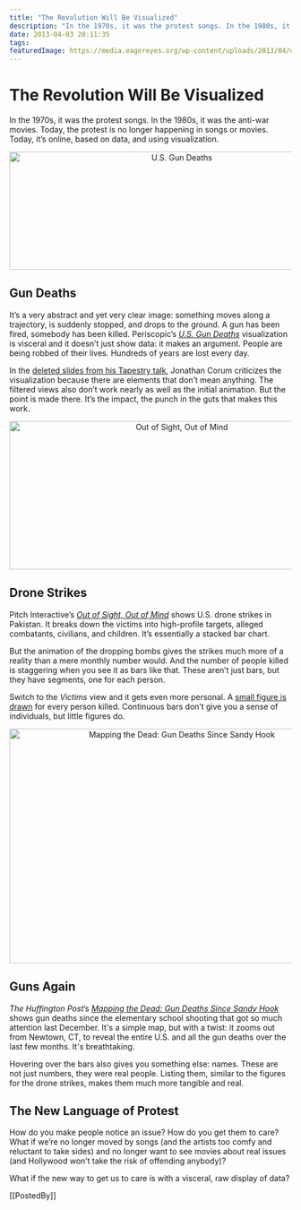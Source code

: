 ```yaml
---
title: "The Revolution Will Be Visualized"
description: "In the 1970s, it was the protest songs. In the 1980s, it was the anti-war movies. Today, the protest is no longer happening in songs or movies. Today, it’s online, based on data, and using visualization."
date: 2013-04-03 20:11:35
tags: 
featuredImage: https://media.eagereyes.org/wp-content/uploads/2013/04/drone-victims.png
---
```


# The Revolution Will Be Visualized

In the 1970s, it was the protest songs. In the 1980s, it was the anti-war movies. Today, the protest is no longer happening in songs or movies. Today, it’s online, based on data, and using visualization.

<p align="center"><img class="aligncenter size-full wp-image-2298" alt="U.S. Gun Deaths" src="https://media.eagereyes.org/wp-content/uploads/2013/04/guns.jpg" width="600" height="211" /></p>

## Gun Deaths

It’s a very abstract and yet very clear image: something moves along a trajectory, is suddenly stopped, and drops to the ground. A gun has been fired, somebody has been killed. Periscopic’s <a href="http://guns.periscopic.com/"><em>U.S. Gun Deaths</em></a> visualization is visceral and it doesn’t just show data: it makes an argument. People are being robbed of their lives. Hundreds of years are lost every day.

In the <a href="http://style.org/deleted/">deleted slides from his Tapestry talk</a>, Jonathan Corum criticizes the visualization because there are elements that don’t mean anything. The filtered views also don’t work nearly as well as the initial animation. But the point is made there. It’s the impact, the punch in the guts that makes this work.

<p align="center"><img class="aligncenter size-full wp-image-2297" alt="Out of Sight, Out of Mind" src="https://media.eagereyes.org/wp-content/uploads/2013/04/drone-victims.png" width="600" height="265" /></p>

## Drone Strikes

Pitch Interactive’s <a href="http://drones.pitchinteractive.com/"><em>Out of Sight, Out of Mind</em></a> shows U.S. drone strikes in Pakistan. It breaks down the victims into high-profile targets, alleged combatants, civilians, and children. It’s essentially a stacked bar chart.

But the animation of the dropping bombs gives the strikes much more of a reality than a mere monthly number would. And the number of people killed is staggering when you see it as bars like that. These aren’t just bars, but they have segments, one for each person.

Switch to the <em>Victims</em> view and it gets even more personal. A <a title="The ISOTYPE" href="/techniques/isotype">small figure is drawn</a> for every person killed. Continuous bars don’t give you a sense of individuals, but little figures do.

<p align="center"><img class="aligncenter size-full wp-image-2299" alt="Mapping the Dead: Gun Deaths Since Sandy Hook" src="https://media.eagereyes.org/wp-content/uploads/2013/04/sandy-hook.jpg" width="600" height="419" /></p>

## Guns Again

<em>The Huffington Post</em>’s <a href="http://data.huffingtonpost.com/2013/03/gun-deaths"><em>Mapping the Dead: Gun Deaths Since Sandy Hook</em></a> shows gun deaths since the elementary school shooting that got so much attention last December. It's a simple map, but with a twist: it zooms out from Newtown, CT, to reveal the entire U.S. and all the gun deaths over the last few months. It's breathtaking.

Hovering over the bars also gives you something else: names. These are not just numbers, they were real people. Listing them, similar to the figures for the drone strikes, makes them much more tangible and real.

## The New Language of Protest

How do you make people notice an issue? How do you get them to care? What if we’re no longer moved by songs (and the artists too comfy and reluctant to take sides) and no longer want to see movies about real issues (and Hollywood won’t take the risk of offending anybody)?

What if the new way to get us to care is with a visceral, raw display of data?

[[PostedBy]]

